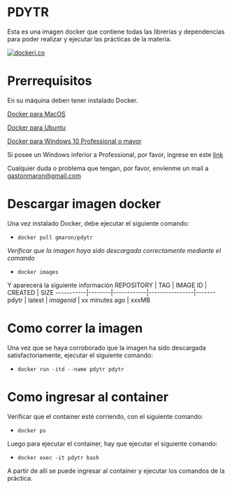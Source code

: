 PDYTR
=====
Esta es una imagen docker que contiene todas las librerías y dependencias para poder realizar y ejecutar las prácticas de la materia.

[![dockeri.co](http://dockeri.co/image/gmaron/pdytr)](https://registry.hub.docker.com/u/gmaron/pdytr/)

Prerrequisitos
==============
En su máquina deben tener instalado Docker.

[Docker para MacOS](https://docs.docker.com/docker-for-mac/install/)

[Docker para Ubuntu](https://docs.docker.com/engine/installation/linux/docker-ce/ubuntu/)

[Docker para Windows 10 Professional o mayor](https://download.docker.com/win/stable/Docker%20for%20Windows%20Installer.exe)

Si posee un Windows inferior a Professional, por favor, ingrese en este [link](https://www.docker.com/products/docker-toolbox)

Cualquier duda o problema que tengan, por favor, envíenme un mail a [gastonmaron@gmail.com](mailto:gastonmaron@gmail.com)

Descargar imagen docker
=======================
Una vez instalado Docker, debe ejecutar el siguiente comando:
* ```docker pull gmaron/pdytr```

*Verificar que la imagen haya sido descargada correctamente mediante el comando* 
* ```docker images```

Y aparecerá la siguiente información
REPOSITORY | TAG    | IMAGE ID   | CREATED        | SIZE
-----------|--------|------------|----------------|-------
pdytr      | latest | *imagenid* | xx minutes ago | xxxMB

Como correr la imagen 
=====================
Una vez que se haya corroborado que la imagen ha sido descargada satisfactoriamente, ejecutar el siguiente comando:

* ```docker run -itd --name pdytr pdytr```

Como ingresar al container
==========================

Verificar que el container esté corriendo, con el siguiente comando:
* ```docker ps```

Luego para ejecutar el container, hay que ejecutar el siguiente comando:
* ```docker exec -it pdytr bash```

A partir de allí se puede ingresar al container y ejecutar los comandos de la práctica.
